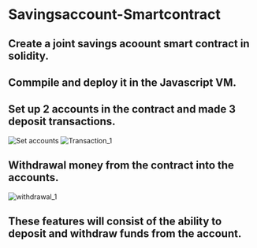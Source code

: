 # Savingsaccount-Smartcontract
## Create a joint savings acoount smart contract in solidity.
## Commpile and deploy it in the Javascript VM.
## Set up 2 accounts in the contract and made 3 deposit transactions.
![Set accounts](https://user-images.githubusercontent.com/99513782/179884374-f5c54913-bf31-4114-af7b-49eac902cb90.png)
![Transaction_1](https://user-images.githubusercontent.com/99513782/179884378-68162717-b954-4df6-9572-042375b65d8d.png)
## Withdrawal money from the contract into the accounts.
![withdrawal_1](https://user-images.githubusercontent.com/99513782/179884408-83d70bfe-018f-4a02-aab7-f8a9cf81fcb4.png)
## These features will consist of the ability to deposit and withdraw funds from the account.

